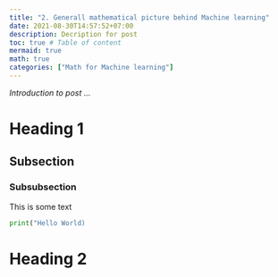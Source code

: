 ```yaml
---
title: "2. Generall mathematical picture behind Machine learning"
date: 2021-08-30T14:57:52+07:00
description: Decription for post
toc: true # Table of content
mermaid: true
math: true
categories: ["Math for Machine learning"]
---
```


*Introduction to post ...*



# Heading 1

## Subsection 

### Subsubsection

This is some text

```python
print("Hello World)
```

# Heading 2



